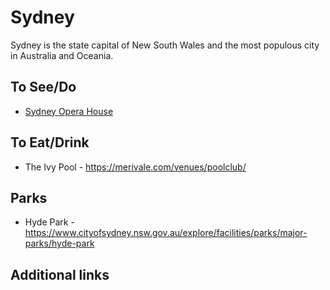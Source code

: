 # Sydney

Sydney is the state capital of New South Wales and the most populous city in Australia and Oceania.

## To See/Do

* [Sydney Opera House](https://www.sydneyoperahouse.com)

## To Eat/Drink

* The Ivy Pool - https://merivale.com/venues/poolclub/

## Parks 

* Hyde Park - https://www.cityofsydney.nsw.gov.au/explore/facilities/parks/major-parks/hyde-park

## Additional links
